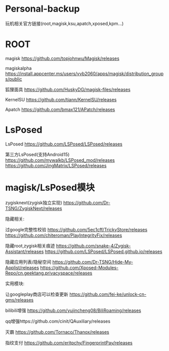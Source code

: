 # Personal-backup
玩机相关官方链接(root,magisk,ksu,apatch,xposed,kpm...)
# ROOT
magisk
https://github.com/topjohnwu/Magisk/releases

magiskalpha
https://install.appcenter.ms/users/vvb2060/apps/magisk/distribution_groups/public

狐狸面具
https://github.com/HuskyDG/magisk-files/releases

KernelSU
https://github.com/tiann/KernelSU/releases

Apatch
https://github.com/bmax121/APatch/releases
# LsPosed
LsPosed
https://github.com/LSPosed/LSPosed/releases

第三方LsPosed(支持Android15)
https://github.com/mywalkb/LSPosed_mod/releases
https://github.com/JingMatrix/LSPosed/releases
# magisk/LsPosed模块
zygisknext(zygisk独立实现)
https://github.com/Dr-TSNG/ZygiskNext/releases

隐藏相关:

过google完整性校验
https://github.com/5ec1cff/TrickyStore/releases
https://github.com/chiteroman/PlayIntegrityFix/releases

隐藏root,zygisk相关痕迹
https://github.com/snake-4/Zygisk-Assistant/releases
https://github.com/LSPosed/LSPosed.github.io/releases

隐藏应用列表/隐秘空间
https://github.com/Dr-TSNG/Hide-My-Applist/releases
https://github.com/Xposed-Modules-Repo/cn.geektang.privacyspace/releases

实用模块:

让googleplay商店可以检查更新
https://github.com/fei-ke/unlock-cn-gms/releases

bilibili增强
https://github.com/yujincheng08/BiliRoaming/releases

qq增强https://github.com/cinit/QAuxiliary/releases

灭霸
https://github.com/Tornaco/Thanox/releases

指纹支付
https://github.com/eritpchy/FingerprintPay/releases

